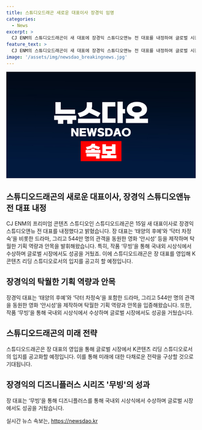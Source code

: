 ```yaml
---
title: 스튜디오드래곤 새로운 대표이사 장경익 임명
categories:
  - News
excerpt: >
  CJ ENM의 스튜디오드래곤이 새 대표에 장경익 스튜디오앤뉴 전 대표를 내정하여 글로벌 시장에서의 입지를 공고히 할 예정이다. 장 대표는 ‘태양의 후예’, ‘무빙’ 등을 제작한 경력과 안목을 지녀 콘텐츠 제작 분야에서 탁월한 기획 역량을 인정받고 있다. 또한, 그는 디즈니플러스 시리즈 ‘무빙’으로 국내외 시상식에서 수상하며 글로벌 시장에서도 성공을 거뒀다. 이에 스튜디오드래곤은 장 대표를 영입해 K콘텐츠 리딩 스튜디오로의 입지를 더욱 강화할 것으로 전망된다.
feature_text: >
  CJ ENM의 스튜디오드래곤이 새 대표에 장경익 스튜디오앤뉴 전 대표를 내정하여 글로벌 시장에서의 입지를 공고히 할 예정이다. 장 대표는 ‘태양의 후예’, ‘무빙’ 등을 제작한 경력과 안목을 지녀 콘텐츠 제작 분야에서 탁월한 기획 역량을 인정받고 있다. 또한, 그는 디즈니플러스 시리즈 ‘무빙’으로 국내외 시상식에서 수상하며 글로벌 시장에서도 성공을 거뒀다. 이에 스튜디오드래곤은 장 대표를 영입해 K콘텐츠 리딩 스튜디오로의 입지를 더욱 강화할 것으로 전망된다.
image: '/assets/img/newsdao_breakingnews.jpg'
---
```


<p><img src="/assets/img/newsdao_breakingnews.jpg" alt="cryptoinkorea 속보" /></p>

<h2 data-ke-size="size26">스튜디오드래곤의 새로운 대표이사, 장경익 스튜디오앤뉴 전 대표 내정</h2>

<p data-ke-size="size16">CJ ENM의 프리미엄 콘텐츠 스튜디오인 스튜디오드래곤은 15일 새 대표이사로 장경익 스튜디오앤뉴 전 대표를 내정했다고 밝혔습니다. 장 대표는 ‘태양의 후예’와 ‘닥터 차정숙’을 비롯한 드라마, 그리고 544만 명의 관객을 동원한 영화 ‘안시성’ 등을 제작하며 탁월한 기획 역량과 안목을 발휘해왔습니다. 특히, 작품 ‘무빙’을 통해 국내외 시상식에서 수상하며 글로벌 시장에서도 성공을 거뒀죠. 이에 스튜디오드래곤은 장 대표를 영입해 K콘텐츠 리딩 스튜디오로서의 입지를 공고히 할 예정입니다.</p>

<h2 data-ke-size="size26">장경익의 탁월한 기획 역량과 안목</h2>

<p data-ke-size="size16">장경익 대표는 ‘태양의 후예’와 ‘닥터 차정숙’을 포함한 드라마, 그리고 544만 명의 관객을 동원한 영화 ‘안시성’을 제작하며 탁월한 기획 역량과 안목을 입증해왔습니다. 또한, 작품 ‘무빙’을 통해 국내외 시상식에서 수상하며 글로벌 시장에서도 성공을 거뒀습니다.</p>

<h2 data-ke-size="size26">스튜디오드래곤의 미래 전략</h2>

<p data-ke-size="size16">스튜디오드래곤은 장 대표의 영입을 통해 글로벌 시장에서 K콘텐츠 리딩 스튜디오로서의 입지를 공고화할 예정입니다. 이를 통해 미래에 대한 다채로운 전략을 구상할 것으로 기대됩니다.</p>

<h2 data-ke-size="size26">장경익의 디즈니플러스 시리즈 '무빙'의 성과</h2>

<p data-ke-size="size16">장 대표는 ‘무빙’을 통해 디즈니플러스를 통해 국내외 시상식에서 수상하며 글로벌 시장에서도 성공을 거뒀습니다.</p>
실시간 뉴스 속보는, <a href="https://newsdao.kr" rel="dofollow">https://newsdao.kr</a>


